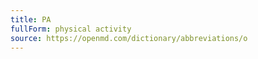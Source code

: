 ```yaml
---
title: PA
fullForm: physical activity
source: https://openmd.com/dictionary/abbreviations/o
---
```

